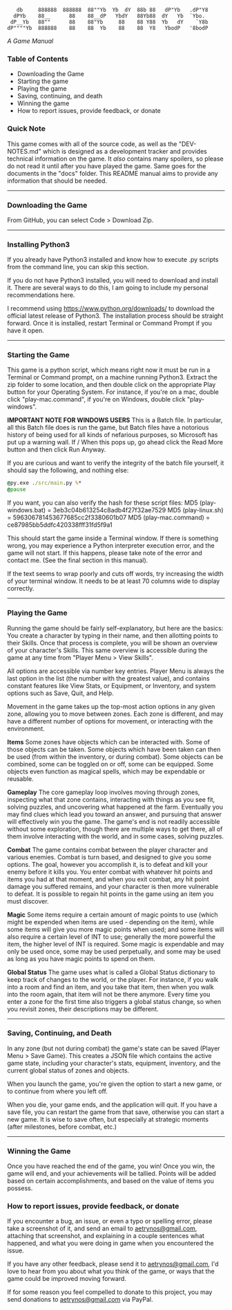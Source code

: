 ```
   db     888888  888888  88""Yb  Yb  dY  88b 88   dP"Yb   .dP"Y8
  dPYb    88__      88    88__dP   YbdY   88Yb88  dY   Yb  `Ybo.
 dP__Yb   88""      88    88"Yb     88    88 Y88  Yb   dY    `Y8b
dP""""Yb  888888    88    88  Yb    88    88  Y8   YbodP   '8bodP
```
*A Game Manual*

### Table of Contents
- Downloading the Game
- Starting the game
- Playing the game
- Saving, continuing, and death
- Winning the game
- How to report issues, provide feedback, or donate

### Quick Note
This game comes with all of the source code, as well as the "DEV-NOTES.md" which is designed as a development tracker and provides technical information on the game. It *also* contains many spoilers, so please do not read it until after you have played the game. Same goes for the documents in the "docs" folder. This README manual aims to provide any information that should be needed.

---
### Downloading the Game
From GitHub, you can select Code > Download Zip.

---
### Installing Python3
If you already have Python3 installed and know how to execute .py scripts from the command line, you can skip this section.

If you do not have Python3 installed, you will need to download and install it. There are several ways to do this, I am going to include my personal recommendations here.

I recommend using https://www.python.org/downloads/ to download the official latest release of Python3. The installation process should be straight forward. Once it is installed, restart Terminal or Command Prompt if you have it open.

---
### Starting the Game
This game is a python script, which means right now it must be run in a Terminal or Command prompt, on a machine running Python3. Extract the zip folder to some location, and then double click on the appropriate Play button for your Operating System. For instance, if you're on a mac, double click "play-mac.command", if you're on Windows, double click "play-windows".

**IMPORTANT NOTE FOR WINDOWS USERS**
This is a Batch file. In particular, all this Batch file does is run the game, but Batch files have a notorious history of being used for all kinds of nefarious purposes, so Microsoft has put up a warning wall. If / When this pops up, go ahead click the Read More button and then click Run Anyway.

If you are curious and want to verify the integrity of the batch file yourself, it should say the following, and nothing else:

```cmd
@py.exe ./src/main.py %*
@pause
```

If you want, you can also verify the hash for these script files:
MD5 (play-windows.bat)  =  3eb3c04b613254c8adb4f27f32ae7529
MD5 (play-linux.sh)     =  596306781453677685cc2f3380601b07
MD5 (play-mac.command)  =  ce87985bb5ddfc420338fff31fd5f9a1

This should start the game inside a Terminal window. If there is something wrong, you may experience a Python interpreter execution error, and the game will not start. If this happens, please take note of the error and contact me. (See the final section in this manual).  

If the text seems to wrap poorly and cuts off words, try increasing the width of your terminal window. It needs to be at least 70 columns wide to display correctly.  

---
### Playing the Game
Running the game should be fairly self-explanatory, but here are the basics:
You create a character by typing in their name, and then allotting points to their Skills. Once that process is complete, you will be shown an overview of your character's Skills. This same overview is accessible during the game at any time from "Player Menu > View Skills".  

All options are accessible via number key entries. Player Menu is always the last option in the list (the number with the greatest value), and contains constant features like View Stats, or Equipment, or Inventory, and system options such as Save, Quit, and Help.  

Movement in the game takes up the top-most action options in any given zone, allowing you to move between zones. Each zone is different, and may have a different number of options for movement, or interacting with the environment.  

**Items**
Some zones have objects which can be interacted with. Some of those objects can be taken. Some objects which have been taken can then be used (from within the inventory, or during combat). Some objects can be combined, some can be toggled on or off, some can be equipped. Some objects even function as magical spells, which may be expendable or reusable.

**Gameplay**
The core gameplay loop involves moving through zones, inspecting what that zone contains, interacting with things as you see fit, solving puzzles, and uncovering what happened at the farm. Eventually you may find clues which lead you toward an answer, and pursuing that answer will effectively win you the game. The game's end is not readily accessible without some exploration, though there are multiple ways to get there, all of them involve interacting with the world, and in some cases, solving puzzles.

**Combat**
The game contains combat between the player character and various enemies. Combat is turn based, and designed to give you some options. The goal, however you accomplish it, is to defeat and kill your enemy before it kills you. You enter combat with whatever hit points and items you had at that moment, and when you exit combat, any hit point damage you suffered remains, and your character is then more vulnerable to defeat. It is possible to regain hit points in the game using an item you must discover.

**Magic**
Some items require a certain amount of magic points to use (which might be expended when items are used - depending on the item), while some items will give you more magic points when used; and some items will also require a certain level of INT to use; generally the more powerful the item, the higher level of INT is required. Some magic is expendable and may only be used once, some may be used perpetually, and some may be used as long as you have magic points to spend on them.

**Global Status**
The game uses what is called a Global Status dictionary to keep track of changes to the world, or the player. For instance, if you walk into a room and find an item, and you take that item, then when you walk into the room again, that item will not be there anymore. Every time you enter a zone for the first time also triggers a global status change, so when you revisit zones, their descriptions may be different.

---
### Saving, Continuing, and Death
In any zone (but not during combat) the game's state can be saved (Player Menu > Save Game). This creates a JSON file which contains the active game state, including your character's stats, equipment, inventory, and the current global status of zones and objects.

When you launch the game, you're given the option to start a new game, or to continue from where you left off.

When you die, your game ends, and the application will quit. If you have a save file, you can restart the game from that save, otherwise you can start a new game. It is wise to save often, but especially at strategic moments (after milestones, before combat, etc.)

---
### Winning the Game
Once you have reached the end of the game, you win! Once you win, the game will end, and your achievements will be tallied. Points will be added based on certain accomplishments, and based on the value of items you possess.

### How to report issues, provide feedback, or donate
If you encounter a bug, an issue, or even a typo or spelling error, please take a screenshot of it, and send an email to aetrynos@gmail.com, attaching that screenshot, and explaining in a couple sentences what happened, and what you were doing in game when you encountered the issue.

If you have any other feedback, please send it to aetrynos@gmail.com, I'd love to hear from you about what you think of the game, or ways that the game could be improved moving forward.

If for some reason you feel compelled to donate to this project, you may send donations to aetrynos@gmail.com via PayPal.
